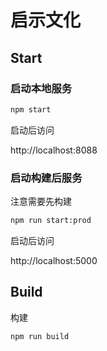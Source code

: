 # 启示文化


## Start

### 启动本地服务

```bash
npm start
```

启动后访问

http://localhost:8088

### 启动构建后服务

注意需要先构建

```bash
npm run start:prod
```

启动后访问

http://localhost:5000

## Build

构建

```bash
npm run build
```

